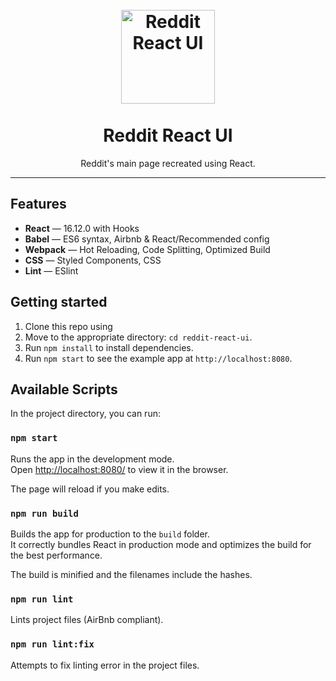 <h1 align="center">
<br>
  <a href="https://github.com/leonardomso/react-bolt"><img src="https://i.imgur.com/bao0jf1.png" alt="Reddit React UI" width=150"></a>
<br>
<br>
Reddit React UI
</h1>

<p align="center">Reddit's main page recreated using React.</p>

<hr />

## Features

- **React** — 16.12.0 with Hooks
- **Babel** — ES6 syntax, Airbnb & React/Recommended config
- **Webpack**  — Hot Reloading, Code Splitting, Optimized Build
- **CSS** — Styled Components, CSS
- **Lint** — ESlint

## Getting started

1. Clone this repo using
2. Move to the appropriate directory: `cd reddit-react-ui`.<br />
3. Run `npm install` to install dependencies.<br />
4. Run `npm start` to see the example app at `http://localhost:8080`.

## Available Scripts

In the project directory, you can run:

### `npm start`

Runs the app in the development mode.<br>
Open [http://localhost:8080/](http://localhost:8080/) to view it in the browser.

The page will reload if you make edits.<br>

### `npm run build`

Builds the app for production to the `build` folder.<br>
It correctly bundles React in production mode and optimizes the build for the best performance.

The build is minified and the filenames include the hashes.<br>

### `npm run lint`

Lints project files (AirBnb compliant).

### `npm run lint:fix`

Attempts to fix linting error in the project files.
